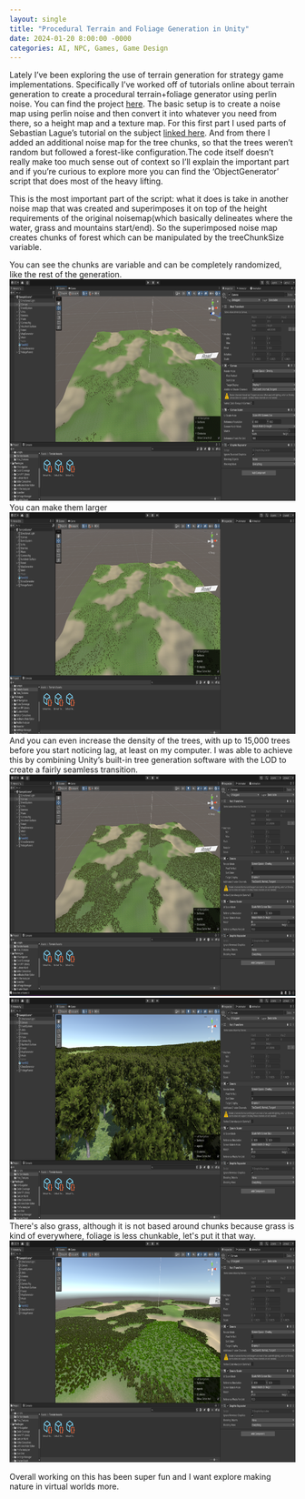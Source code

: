 ```yaml
---
layout: single
title: "Procedural Terrain and Foliage Generation in Unity"
date: 2024-01-20 8:00:00 -0000
categories: AI, NPC, Games, Game Design 
---
```

Lately I’ve been exploring the use of terrain generation for strategy game implementations. Specifically I’ve worked off of tutorials online about terrain generation to create a procedural terrain+foliage generator using perlin noise. You can find the project [here][here]. The basic setup is to create a noise map using perlin noise and then convert it into whatever you need from there, so a height map and a texture map. For this first part I used parts of Sebastian Lague’s tutorial on the subject [linked here][linked here]. And from there I added an additional noise map for the tree chunks, so that the trees weren’t random but followed a forest-like configuration.The code itself doesn’t really make too much sense out of context so I’ll explain the important part and if you’re curious to explore more you can find the ‘ObjectGenerator’ script that does most of the heavy lifting.

This is the most important part of the script: what it does is take in another noise map that was created and superimposes it on top of the height requirements of the original noisemap(which basically delineates where the water, grass and mountains start/end). So the superimposed noise map creates chunks of forest which can be manipulated by the treeChunkSize variable.

You can see the chunks are variable and can be completely randomized, like the rest of the generation.
<img src="/assets/images/Terrain1.png" height="390" width="956"> 
You can make them larger
<img src="/assets/images/Terrain2.png" height="390" width="956"> 
And you can even increase the density of the trees, with up to 15,000 trees before you start noticing lag, at least on my computer. I was able to achieve this by combining Unity’s built-in tree generation software with the LOD to create a fairly seamless transition. 
<img src="/assets/images/Terrain3.png" height="390" width="956"> 
<img src="/assets/images/Terrain4.png" height="390" width="956"> 
There's also grass, although it is not based around chunks because grass is kind of everywhere, foliage is less chunkable, let's put it that way.
<img src="/assets/images/Terrain5.png" height="390" width="956"> 

Overall working on this has been super fun and I want explore making nature in virtual worlds more.


[here]: https://github.com/Elijahtab/Real-Time-Strategy-Demo
[linked here]: https://www.youtube.com/watch?v=wbpMiKiSKm8&list=PLFt_AvWsXl0eBW2EiBtl_sxmDtSgZBxB3


